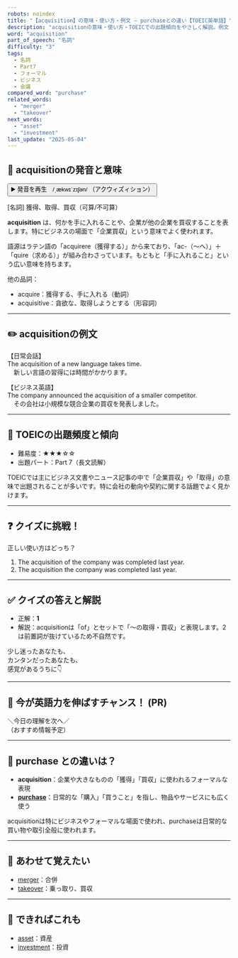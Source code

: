 ```yaml
---
robots: noindex
title: "【acquisition】の意味・使い方・例文 ― purchaseとの違い【TOEIC英単語】"
description: "acquisitionの意味・使い方・TOEICでの出題傾向をやさしく解説。例文・クイズ付きでpurchaseとの違いもわかりやすく学べます。"
word: "acquisition"
part_of_speech: "名詞"
difficulty: "3"
tags:
  - 名詞
  - Part7
  - フォーマル
  - ビジネス
  - 会議
compared_word: "purchase"
related_words:
  - "merger"
  - "takeover"
next_words:
  - "asset"
  - "investment"
last_update: "2025-05-04"
---
```


## 🔰 acquisitionの発音と意味

<button class="play-audio" onclick="playTTS('acquisition')">
  <span class="play-audio-main">
    ▶️ 発音を再生　/ˌækwɪˈzɪʃən/
  </span>
  <span class="play-audio-sub">
    （アクウィズィション）
  </span>
</button>

[名詞] 獲得、取得、買収（可算/不可算）

**acquisition** は、何かを手に入れることや、企業が他の企業を買収することを表します。特にビジネスの場面で「企業買収」という意味でよく使われます。

語源はラテン語の「acquirere（獲得する）」から来ており、「ac-（～へ）」＋「quire（求める）」が組み合わさっています。もともと「手に入れること」という広い意味を持ちます。

他の品詞：  
- acquire：獲得する、手に入れる（動詞）
- acquisitive：貪欲な、取得しようとする（形容詞）

---

## ✏️ acquisitionの例文

【日常会話】  
The acquisition of a new language takes time.  
　新しい言語の習得には時間がかかります。

【ビジネス英語】  
The company announced the acquisition of a smaller competitor.  
　その会社は小規模な競合企業の買収を発表しました。

---

## 🎯 TOEICの出題頻度と傾向

- 難易度：★★★☆☆
- 出題パート：Part 7（長文読解）

TOEICでは主にビジネス文書やニュース記事の中で「企業買収」や「取得」の意味で出題されることが多いです。特に会社の動向や契約に関する話題でよく見かけます。

---

## ❓ クイズに挑戦！

正しい使い方はどっち？

1. The acquisition of the company was completed last year.  
2. The acquisition the company was completed last year.

---

## ✅ クイズの答えと解説

- 正解：**1**
- 解説：acquisitionは「of」とセットで「～の取得・買収」と表現します。2は前置詞が抜けているため不自然です。

少し迷ったあなたも、  
カンタンだったあなたも、  
感覚があるうちに👇️

---

## 🚀 今が英語力を伸ばすチャンス！ (PR)

<div class="info-center">
＼今日の理解を次へ／<br>  
（おすすめ情報予定）
</div>

---

## 🤔  purchase との違いは？

- **acquisition**：企業や大きなものの「獲得」「買収」に使われるフォーマルな表現
- **[purchase](/purchase)**：日常的な「購入」「買うこと」を指し、物品やサービスにも広く使う

acquisitionは特にビジネスやフォーマルな場面で使われ、purchaseは日常的な買い物や取引全般に使われます。

---

## 🧩 あわせて覚えたい

- [merger](/merger)：合併
- [takeover](/takeover)：乗っ取り、買収

---

## 📖 できればこれも

- [asset](/asset)：資産
- [investment](/investment)：投資

<!-- cvid: aid25_bid45 -->

